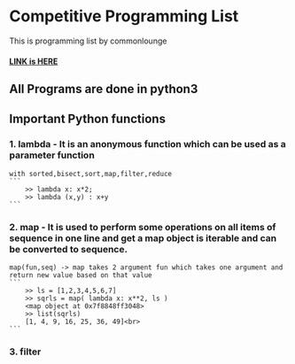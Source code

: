 # Competitive Programming List
This is programming list by commonlounge
#### [LINK is HERE](https://www.commonlounge.com/discussion/5d2822257dfa49328d85fd27cf114441/main?r=fbp&p=cp)
## All Programs are done in python3

## Important Python functions
### 1. lambda - It is an anonymous function which can be used as a parameter function
	with sorted,bisect,sort,map,filter,reduce
	```
		>> lambda x: x*2;
		>> lambda (x,y) : x+y
	```

### 2. map - It is used to perform some operations on all items of sequence in one line and get a map object is iterable and can be  converted to sequence.
	map(fun,seq) -> map takes 2 argument fun which takes one argument and return new value based on that value
	```
		>> ls = [1,2,3,4,5,6,7]
		>> sqrls = map( lambda x: x**2, ls )
		<map object at 0x7f8848ff3048>
		>> list(sqrls)
		[1, 4, 9, 16, 25, 36, 49]<br>
	```

### 3. filter